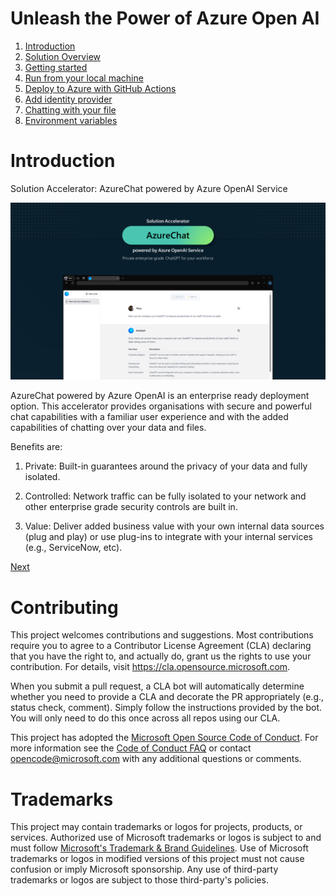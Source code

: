 # Unleash the Power of Azure Open AI

1. [Introduction](#introduction)
1. [Solution Overview](/docs/1-introduction.md)
1. [Getting started](/docs/2-provision-azure-resources.md)
1. [Run from your local machine](/docs/3-run-locally.md)
1. [Deploy to Azure with GitHub Actions](/docs/4-deployto-azure.md)
1. [Add identity provider](/docs/5-add-Identity.md)
1. [Chatting with your file](/docs/6-chat-over-file.md)
1. [Environment variables](/docs/7-environment-variables.md)

# Introduction

Solution Accelerator: AzureChat powered by Azure OpenAI Service

![](/images/intro.png)

AzureChat powered by Azure OpenAI is an enterprise ready deployment option. This accelerator provides organisations with secure and powerful chat capabilities with a familiar user experience and with the added capabilities of chatting over your data and files.

Benefits are:

1. Private: Built-in guarantees around the privacy of your data and fully isolated.

2. Controlled: Network traffic can be fully isolated to your network and other enterprise grade security controls are built in.

3. Value: Deliver added business value with your own internal data sources (plug and play) or use plug-ins to integrate with your internal services (e.g., ServiceNow, etc).

[Next](./docs/1-introduction.md)

# Contributing

This project welcomes contributions and suggestions. Most contributions require you to agree to a
Contributor License Agreement (CLA) declaring that you have the right to, and actually do, grant us
the rights to use your contribution. For details, visit https://cla.opensource.microsoft.com.

When you submit a pull request, a CLA bot will automatically determine whether you need to provide
a CLA and decorate the PR appropriately (e.g., status check, comment). Simply follow the instructions
provided by the bot. You will only need to do this once across all repos using our CLA.

This project has adopted the [Microsoft Open Source Code of Conduct](https://opensource.microsoft.com/codeofconduct/).
For more information see the [Code of Conduct FAQ](https://opensource.microsoft.com/codeofconduct/faq/) or
contact [opencode@microsoft.com](mailto:opencode@microsoft.com) with any additional questions or comments.

# Trademarks

This project may contain trademarks or logos for projects, products, or services. Authorized use of Microsoft
trademarks or logos is subject to and must follow
[Microsoft's Trademark & Brand Guidelines](https://www.microsoft.com/en-us/legal/intellectualproperty/trademarks/usage/general).
Use of Microsoft trademarks or logos in modified versions of this project must not cause confusion or imply Microsoft sponsorship.
Any use of third-party trademarks or logos are subject to those third-party's policies.
